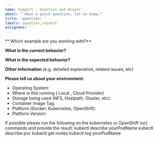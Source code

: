 ```yaml
---
name: Support - Question and Answer
about: " Have a quick question, let us know."
title: 'question: '
labels: question,request
assignees: ''
---
```


** Which example are you working with?**

**What is the current behavior?**

**What is the expected behavior?**

**Other information** (e.g. detailed explanation, related issues,  etc)

**Please tell us about your environment:**

* Operating System:
* Where is this running ( Local , Cloud Provider)
* Storage being used (NFS, Hostpath, Gluster, etc):
* Container Image Tag:
* Platform (Docker, Kubernetes, OpenShift):
* Platform Version:

If possible please run the following on the kubernetes or OpenShift (oc) commands and provide the result:
 kubectl describe yourPodName
 kubectl describe pvc
 kubectl get nodes
 kubectl log yourPodName
